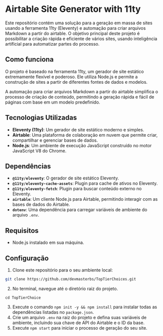 # Airtable Site Generator with 11ty

Este repositório contém uma solução para a geração em massa de sites usando a ferramenta 11ty (Eleventy) e automação para criar arquivos Markdown a partir do airtable. O objetivo principal deste projeto é possibilitar a criação rápida e eficiente de vários sites, usando inteligência artificial para automatizar partes do processo.

## Como funciona

O projeto é baseado na ferramenta 11ty, um gerador de site estático extremamente flexível e poderoso. Ele utiliza Node.js e permite a construção de sites a partir de diferentes fontes de dados e modelos.

A automação para criar arquivos Markdown a partir do airtable simplifica o processo de criação de conteúdo, permitindo a geração rápida e fácil de páginas com base em um modelo predefinido.

## Tecnologias Utilizadas

- **Eleventy (11ty)**: Um gerador de site estático moderno e simples.
- **Airtable**: Uma plataforma de colaboração em nuvem que permite criar, compartilhar e gerenciar bases de dados.
- **Node.js**: Um ambiente de execução JavaScript construído no motor JavaScript V8 do Chrome.

## Dependências

- **`@11ty/eleventy`**: O gerador de site estático Eleventy.
- **`@11ty/eleventy-cache-assets`**: Plugin para cache de ativos no Eleventy.
- **`@11ty/eleventy-fetch`**: Plugin para buscar conteúdo externo no Eleventy.
- **`airtable`**: Um cliente Node.js para Airtable, permitindo interagir com as bases de dados do Airtable.
- **`dotenv`**: Uma dependência para carregar variáveis de ambiente do arquivo `.env`.

## Requisitos

- Node.js instalado em sua máquina.

## Configuração

1. Clone este repositório para o seu ambiente local:

```bash
git clone https://github.com/devmasterbs/TopTierChoices.git
```

2. No terminal, navegue até o diretório raiz do projeto.

```
cd TopTierChoice
```

3. Execute o comando `npm init -y && npm install` para instalar todas as dependências listadas no `package.json`.
4. Crie um arquivo `.env` na raiz do projeto e defina suas variáveis de ambiente, incluindo sua chave de API do Airtable e o ID da base.
5. Execute `npm start` para iniciar o processo de geração do seu site.